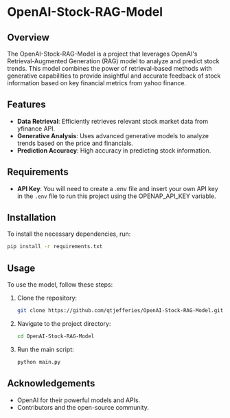 # OpenAI-Stock-RAG-Model

## Overview
The OpenAI-Stock-RAG-Model is a project that leverages OpenAI's Retrieval-Augmented Generation (RAG) model to analyze and predict stock  trends. This model combines the power of retrieval-based methods with generative capabilities to provide insightful and accurate feedback of stock information based on key financial metrics from yahoo finance.

## Features
- **Data Retrieval**: Efficiently retrieves relevant stock market data from yfinance API.
- **Generative Analysis**: Uses advanced generative models to analyze trends based on the price and financials.
- **Prediction Accuracy**: High accuracy in predicting stock information.

## Requirements
- **API Key**: You will need to create a .env file and insert your own API key in the `.env` file to run this project using the OPENAP_API_KEY variable.

## Installation
To install the necessary dependencies, run:
```bash
pip install -r requirements.txt
```

## Usage
To use the model, follow these steps:
1. Clone the repository:
    ```bash
    git clone https://github.com/qtjefferies/OpenAI-Stock-RAG-Model.git
    ```
2. Navigate to the project directory:
    ```bash
    cd OpenAI-Stock-RAG-Model
    ```
3. Run the main script:
    ```bash
    python main.py
    ```

## Acknowledgements
- OpenAI for their powerful models and APIs.
- Contributors and the open-source community.
